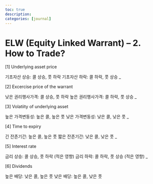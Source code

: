 ```yaml
---
toc: true
description:
categories: [journal]
---
```

# ELW (Equity Linked Warrant) – 2. How to Trade?

[1] Underlying asset price

기초자산 상승: 콜 상승, 풋 하락
기초자산 하락: 콜 하락, 풋 상승
_

[2] Excercise price of the warrant

낮은 권리행사가격: 콜 상승, 풋 하락
높은 권리행사가격: 콜 하락, 풋 상승
_

[3] Volatiity of underlying asset

높은 가격변동성: 높은 콜, 높은 풋
낮은 가격변동성: 낮은 콜, 낮은 풋
_

[4] Time to expiry

긴 잔존기간: 높은 콜, 높은 풋
짧은 잔존기간: 낮은 콜, 낮은 풋
_

[5] Interest rate

금리 상승: 콜 상승, 풋 하락 (적은 영향)
금리 하락: 콜 하락, 풋 상승 (적은 영향)
_

[6] Dividends

높은 배당: 낮은 콜, 높은 풋
낮은 배당: 높은 콜, 낮은 풋